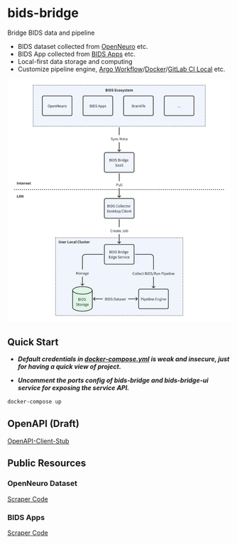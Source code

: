 # bids-bridge

Bridge BIDS data and pipeline

- BIDS dataset collected from [OpenNeuro](https://www.openneuro.org) etc.
- BIDS App collected from [BIDS Apps](https://bids-apps.neuroimaging.io/) etc.
- Local-first data storage and computing
- Customize pipeline engine, [Argo Workflow](https://argoproj.github.io/workflows/)/[Docker](https://www.docker.com)/[GitLab CI Local](https://github.com/firecow/gitlab-ci-local) etc.

![Arch](./docs/bids-bridge.png)

## Quick Start

- ***Default credentials in [docker-compose.yml](docker-compose.yml) is weak and insecure, just for having a quick view of project.***

- ***Uncomment the ports config of bids-bridge and bids-bridge-ui service for exposing the service API.***

```bash
docker-compose up
```

## OpenAPI (Draft)

[OpenAPI-Client-Stub](./client-stub.rest)

## Public Resources

### OpenNeuro Dataset

[Scraper Code](src/main/resources/openneuro/openneuro-scrap.ipynb)

<!-- [![Open in Codelab](https://img.shields.io/badge/Open%20in%20Codelab-blue)](https://colab.research.google.com/drive/15zr9x_tYsGrjU3RUvSrNsTI5PaCdpxGh#scrollTo=10UsHTCvTJmG) -->

### BIDS Apps

[Scraper Code](src/main/resources/bids-apps/bids-apps-scrap.ipynb)

<!-- [![Open in Codelab](https://img.shields.io/badge/Open%20in%20Codelab-blue)](https://colab.research.google.com/drive/15zr9x_tYsGrjU3RUvSrNsTI5PaCdpxGh#scrollTo=10UsHTCvTJmG) -->

